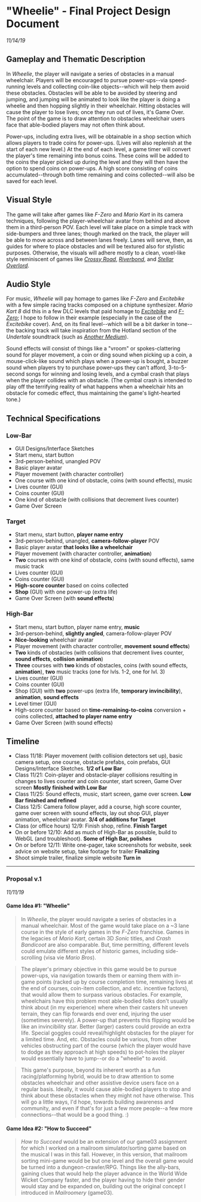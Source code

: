 # "Wheelie" - Final Project Design Document
*11/14/19*

## Gameplay and Thematic Description
In *Wheelie*, the player will navigate a series of obstacles in a manual wheelchair. Players will be encouraged to pursue power-ups--via speed-running levels and collecting coin-like objects--which will help them avoid these obstacles. Obstacles will be able to be avoided by steering and jumping, and jumping will be animated to look like the player is doing a wheelie and then hopping slightly in their wheelchair. Hitting obstacles will cause the player to lose lives; once they run out of lives, it's Game Over. The point of the game is to draw attention to obstacles wheelchair users face that able-bodied players may not often think about.

Power-ups, including extra lives, will be obtainable in a shop section which allows players to trade coins for power-ups. (Lives will also replenish at the start of each new level.) At the end of each level, a game timer will convert the player's time remaining into bonus coins. These coins will be added to the coins the player picked up during the level and they will then have the option to spend coins on power-ups. A high score consisting of coins accumulated--through both time remaining and coins collected--will also be saved for each level.

## Visual Style
The game will take after games like *F-Zero* and *Mario Kart* in its camera techniques, following the player-wheelchair avatar from behind and above them in a third-person POV. Each level will take place on a simple track with side-bumpers and three lanes; though marked on the track, the player will be able to move across and between lanes freely. Lanes will serve, then, as guides for where to place obstacles and will be textured also for stylistic purposes. Otherwise, the visuals will adhere mostly to a clean, voxel-like style reminiscent of games like [*Crossy Road*](https://www.youtube.com/watch?v=siHkMYNMBkM), [*Riverbond*](https://cococucumber.co/home/riverbond/), and [*Stellar Overlord*](https://www.ign.com/videos/2017/03/29/stellar-overload-trailer).

## Audio Style
For music, *Wheelie* will pay homage to games like *F-Zero* and *Excitebike* with a few simple racing tracks composed on a chiptune synthesizer. *Mario Kart 8* did this in a few DLC levels that paid homage to [*Excitebike*](https://www.youtube.com/watch?v=rGQGJFnZEik) and [*F-Zero*](https://youtu.be/obr-T3e_wY8); I hope to follow in their example (especially in the case of the *Excitebike* cover). And, on its final level--which will be a bit darker in tone--the backing track will take inspiration from the Hotland section of the *Undertale* soundtrack (such as [*Another Medium*](https://www.youtube.com/watch?v=xLsuam9o9BA)).

Sound effects will consist of things like a "vroom" or spokes-clattering sound for player movement, a coin or ding sound when picking up a coin, a mouse-click-like sound which plays when a power-up is bought, a buzzer sound when players try to purchase power-ups they can't afford, 3-to-5-second songs for winning and losing levels, and a cymbal crash that plays when the player collides with an obstacle. (The cymbal crash is intended to play off the terrifying reality of what happens when a wheelchair hits an obstacle for comedic effect, thus maintaining the game's light-hearted tone.) 

## Technical Specifications
### Low-Bar
* GUI Designs/Interface Sketches
* Start menu, start button
* 3rd-person-behind, unangled POV
* Basic player avatar
* Player movement (with character controller)
* One course with one kind of obstacle, coins (with sound effects), music
* Lives counter (GUI)
* Coins counter (GUI)
* One kind of obstacle (with collisions that decrement lives counter)
* Game Over Screen

### Target
* Start menu, start button, **player name entry**
* 3rd-person-behind, unangled, **camera-follow-player** POV
* Basic player avatar **that looks like a wheelchair**
* Player movement (with character controller, **animation**)
* **Two** courses with one kind of obstacle, coins (with sound effects), same music track
* Lives counter (GUI)
* Coins counter (GUI)
* **High-score counter** based on coins collected
* **Shop** (GUI) with one power-up (extra life)
* Game Over Screen (with **sound effects**)

### High-Bar
* Start menu, start button, player name entry, **music**
* 3rd-person-behind, **slightly angled**, camera-follow-player POV
* **Nice-looking** wheelchair avatar
* Player movement (with character controller, **movement sound effects**)
* **Two** kinds of obstacles (with collisions that decrement lives counter, **sound effects**, **collision animation**)
* **Three** courses with **two** kinds of obstacles, coins (with sound effects, **animation**), **two** music tracks (one for lvls. 1-2, one for lvl. 3)
* Lives counter (GUI)
* Coins counter (GUI)
* Shop (GUI) with **two** power-ups (extra life, **temporary invincibility**), **animation**, **sound effects**
* Level timer (GUI)
* High-score counter based on **time-remaining-to-coins** conversion + coins collected, **attached to player name entry**
* Game Over Screen (with sound effects)

## Timeline
* Class 11/18: Player movement (with collision detectors set up), basic camera setup, one course, obstacle prefabs, coin prefabs, GUI Designs/Interface Sketches. **1/2 of Low Bar**
* Class 11/21: Coin-player and obstacle-player collisions resulting in changes to lives counter and coin counter, start screen, Game Over screen **Mostly finished with Low Bar**
* Class 11/25: Sound effects, music, start screen, game over screen. **Low Bar finished and refined**
* Class 12/5: Camera follow player, add a course, high score counter, game over screen with sound effects, lay out shop GUI, player animation, wheelchair avatar. **3/4 of additions for Target**
* Class (or office hours) 12/9: Finish shop, refine. **Finish Target**
* On or before 12/10: Add as much of High-Bar as possible, build to WebGL (and troubleshoot). **Some of High Bar, polishes**
* On or before 12/11: Write one-pager, take screenshots for website, seek advice on website setup, take footage for trailer **Finalizing**
* Shoot simple trailer, finalize simple website **Turn in**

***
### Proposal v.1
*11/11/19*

#### Game Idea #1: "Wheelie"
> In *Wheelie*, the player would navigate a series of obstacles in a manual wheelchair. Most of the game would take place on a ~3 lane course in the style of early games in the *F-Zero* franchise. Games in the legacies of *Mario Kart*, certain 3D *Sonic* titles, and *Crash Bandicoot* are also comparable. But, time permitting, different levels could emulate different styles of historic games, including side-scrolling (visa vie *Mario Bros*).

> The player's primary objective in this game would be to pursue power-ups, via navigation towards them or earning them with in-game points (racked up by course completion time, remaining lives at the end of courses, coin-item collection, and etc. incentive factors), that would allow them to surpass various obstacles. For example, wheelchairs have this problem most able-bodied folks don't usually think about (in my experience) where when their casters hit uneven terrain, they can flip forwards end over end, injuring the user (sometimes severely). A power-up that prevents this flipping would be like an invincibility star. Better (larger) casters could provide an extra life. Special goggles could reveal/highlight obstacles for the player for a limited time. And, etc. Obstacles could be various, from other vehicles obstructing part of the course (which the player would have to dodge as they approach at high speeds) to pot-holes the player would essentially have to jump--or do a "wheelie" to avoid.

> This game's purpose, beyond its inherent worth as a fun racing/platforming hybrid, would be to draw attention to some obstacles wheelchair and other assistive device users face on a regular basis. Ideally, it would cause able-bodied players to stop and think about these obstacles when they might not have otherwise. This will go a little ways, I'd hope, towards building awareness and community, and even if that's for just a few more people--a few more connections--that would be a good thing. :)

#### Game Idea #2: "How to Succeed"
> *How to Succeed* would be an extension of our game03 assignment for which I worked on a mailroom simulator/sorting game based on the musical I was in this fall. However, in this version, that mailroom sorting mini-game would be but one level and the overall game would be turned into a dungeon-crawler/RPG. Things like the ally-bars, gaining clues that would help the player advance in the World Wide Wicket Company faster, and the player having to hide their gender would stay and be expanded on, building out the original concept I introduced in *Mailroomery* (game03).